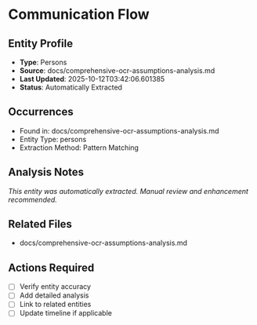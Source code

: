 # Communication Flow

## Entity Profile
- **Type**: Persons
- **Source**: docs/comprehensive-ocr-assumptions-analysis.md
- **Last Updated**: 2025-10-12T03:42:06.601385
- **Status**: Automatically Extracted

## Occurrences
- Found in: docs/comprehensive-ocr-assumptions-analysis.md
- Entity Type: persons
- Extraction Method: Pattern Matching

## Analysis Notes
*This entity was automatically extracted. Manual review and enhancement recommended.*

## Related Files
- docs/comprehensive-ocr-assumptions-analysis.md

## Actions Required
- [ ] Verify entity accuracy
- [ ] Add detailed analysis
- [ ] Link to related entities
- [ ] Update timeline if applicable
